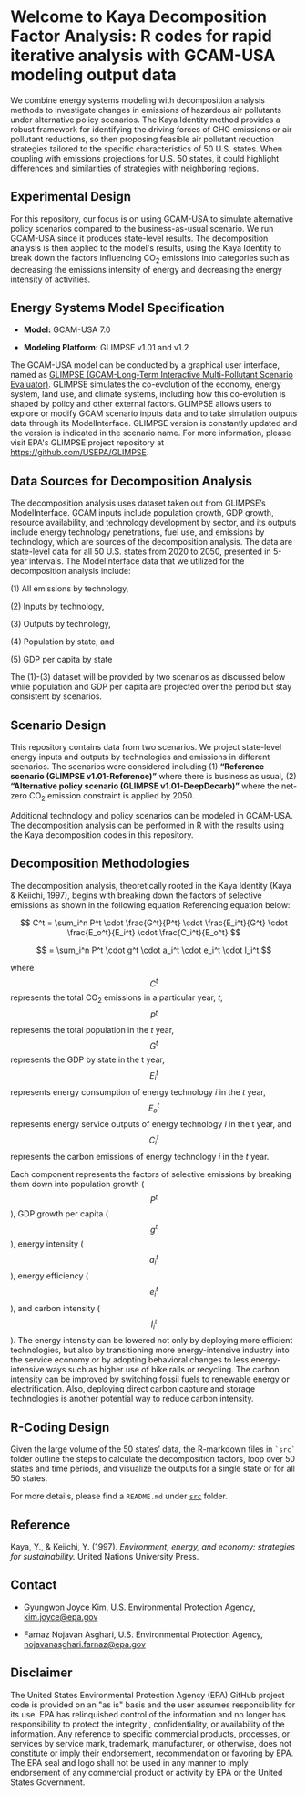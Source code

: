 # Welcome to Kaya Decomposition Factor Analysis: R codes for rapid iterative analysis with GCAM-USA modeling output data

We combine energy systems modeling with decomposition analysis methods to investigate changes in emissions of hazardous air pollutants under alternative policy scenarios. The Kaya Identity method provides a robust framework for identifying the driving forces of GHG emissions or air pollutant reductions, so then proposing feasible air pollutant reduction strategies tailored to the specific characteristics of 50 U.S. states. When coupling with emissions projections for U.S. 50 states, it could highlight differences and similarities of strategies with neighboring regions.

## Experimental Design

For this repository, our focus is on using GCAM-USA to simulate alternative policy scenarios compared to the business-as-usual scenario. We run GCAM-USA since it produces state-level results. The decomposition analysis is then applied to the model's results, using the Kaya Identity to break down the factors influencing CO<sub>2</sub> emissions into categories such as decreasing the emissions intensity of energy and decreasing the energy intensity of activities.

## Energy Systems Model Specification

-   **Model:** GCAM-USA 7.0 

-   **Modeling Platform:** GLIMPSE v1.01 and v1.2

The GCAM-USA model can be conducted by a graphical user interface, named as [GLIMPSE (GCAM-Long-Term Interactive Multi-Pollutant Scenario Evaluator)](https://www.epa.gov/air-research/glimpse-computational-framework-supporting-state-level-environmental-and-energy). GLIMPSE simulates the co-evolution of the economy, energy system, land use, and climate systems, including how this co-evolution is shaped by policy and other external factors. GLIMPSE allows users to explore or modify GCAM scenario inputs data and to take simulation outputs data through its ModelInterface. GLIMPSE version is constantly updated and the version is indicated in the scenario name. For more information, please visit EPA's GLIMPSE project repository at <https://github.com/USEPA/GLIMPSE>.

## Data Sources for Decomposition Analysis

The decomposition analysis uses dataset taken out from GLIMPSE’s ModelInterface. GCAM inputs include population growth, GDP growth, resource availability, and technology development by sector, and its outputs include energy technology penetrations, fuel use, and emissions by technology, which are sources of the decomposition analysis. The data are state-level data for all 50 U.S. states from 2020 to 2050, presented in 5-year intervals. The ModelInterface data that we utilized for the decomposition analysis include:

(1) All emissions by technology,

(2) Inputs by technology,

(3) Outputs by technology,

(4) Population by state, and

(5) GDP per capita by state

The (1)-(3) dataset will be provided by two scenarios as discussed below while population and GDP per capita are projected over the period but stay consistent by scenarios.

## Scenario Design

This repository contains data from two scenarios. We project state-level energy inputs and outputs by technologies and emissions in different scenarios. The scenarios were considered including (1) **“Reference scenario (GLIMPSE v1.01-Reference)”** where there is business as usual, (2) **“Alternative policy scenario (GLIMPSE v1.01-DeepDecarb)”** where the net-zero CO<sub>2</sub> emission constraint is applied by 2050.

Additional technology and policy scenarios can be modeled in GCAM-USA. The decomposition analysis can be performed in R with the results using the Kaya decomposition codes in this repository.

## Decomposition Methodologies

The decomposition analysis, theoretically rooted in the Kaya Identity (Kaya & Keiichi, 1997), begins with breaking down the factors of selective emissions as shown in the following equation Referencing equation below:

$$
C^t = \sum_i^n P^t \cdot \frac{G^t}{P^t} \cdot \frac{E_i^t}{G^t} \cdot \frac{E_o^t}{E_i^t} \cdot \frac{C_i^t}{E_o^t} 
$$

$$
= \sum_i^n P^t \cdot g^t \cdot a_i^t \cdot e_i^t \cdot I_i^t 
$$

where $$C^t$$ represents the total CO<sub>2</sub> emissions in a particular year, *t*, $$P^t$$ represents the total population in the *t* year, $$G^t$$ represents the GDP by state in the t year, $$E_i^t$$ represents energy consumption of energy technology *i* in the *t* year, $$E_o^t$$ represents energy service outputs of energy technology *i* in the t year, and $$C_i^t$$ represents the carbon emissions of energy technology *i* in the *t* year.

Each component represents the factors of selective emissions by breaking them down into population growth ($$P^t$$ ), GDP growth per capita ($$g^t$$), energy intensity ($$a_i^t$$), energy efficiency ($$e_i^t$$), and carbon intensity ($$I_i^t$$). The energy intensity can be lowered not only by deploying more efficient technologies, but also by transitioning more energy-intensive industry into the service economy or by adopting behavioral changes to less energy-intensive ways such as higher use of bike rails or recycling. The carbon intensity can be improved by switching fossil fuels to renewable energy or electrification. Also, deploying direct carbon capture and storage technologies is another potential way to reduce carbon intensity.

## R-Coding Design

Given the large volume of the 50 states’ data, the R-markdown files in `` `src` `` folder outline the steps to calculate the decomposition factors, loop over 50 states and time periods, and visualize the outputs for a single state or for all 50 states.

For more details, please find a `README.md` under [`src`](https://github.com/USEPA/gcam-kaya-decomposition/tree/main/src) folder.

## Reference

Kaya, Y., & Keiichi, Y. (1997). *Environment, energy, and economy: strategies for sustainability.* United Nations University Press.

## Contact

-   Gyungwon Joyce Kim, U.S. Environmental Protection Agency, [kim.joyce\@epa.gov](mailto:kim.joyce@epa.gov)

-   Farnaz Nojavan Asghari, U.S. Environmental Protection Agency, [nojavanasghari.farnaz\@epa.gov](mailto:nojavanasghari.farnaz@epa.gov)

## Disclaimer

The United States Environmental Protection Agency (EPA) GitHub project code is provided on an "as is" basis and the user assumes responsibility for its use. EPA has relinquished control of the information and no longer has responsibility to protect the integrity , confidentiality, or availability of the information. Any reference to specific commercial products, processes, or services by service mark, trademark, manufacturer, or otherwise, does not constitute or imply their endorsement, recommendation or favoring by EPA. The EPA seal and logo shall not be used in any manner to imply endorsement of any commercial product or activity by EPA or the United States Government.
